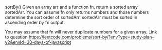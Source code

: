 sortBy()
Given an array arr and a function fn, return a sorted array sortedArr. You can assume fn only returns numbers and those numbers determine the sort order of sortedArr. sortedArr must be sorted in ascending order by fn output.

You may assume that fn will never duplicate numbers for a given array.
Link to question https://leetcode.com/problems/sort-by/?envType=study-plan-v2&envId=30-days-of-javascript